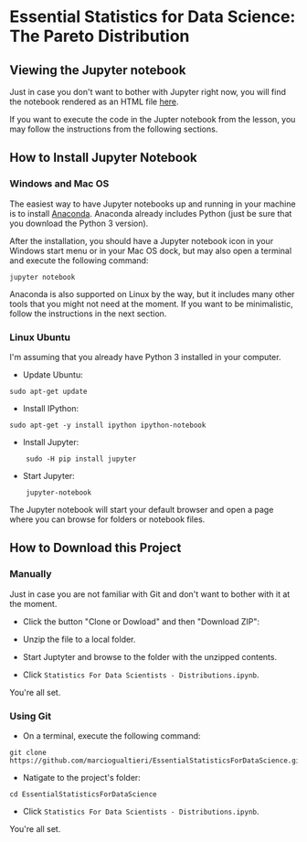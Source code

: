 # Essential Statistics for Data Science: The Pareto Distribution

## Viewing the Jupyter notebook

Just in case you don't want to bother with Jupyter right now, you will find the notebook rendered as an HTML file [here](https://marciogualtieri.github.io/EssentialStatistics/ParetoDistribution/html/Essential%20Statistics%20For%20Data%20Science%20-%20The%20Pareto%20Distribution.html).

If you want to execute the code in the Jupter notebook from the lesson, you may follow the instructions from the following sections.

## How to Install Jupyter Notebook

### Windows and Mac OS

The easiest way to have Jupyter notebooks up and running in your machine is to install [Anaconda](https://www.anaconda.com/download). Anaconda already includes Python (just be sure that you download the Python 3 version).

After the installation, you should have a Jupyter notebook icon in your Windows start menu or in your Mac OS dock, but may also open a terminal and execute the following command:

    jupyter notebook

Anaconda is also supported on Linux by the way, but it includes many other tools that you might not need at the moment. If you want to be minimalistic, follow the instructions in the next section.

### Linux Ubuntu

I'm assuming that you already have Python 3 installed in your computer.

- Update Ubuntu:

```
sudo apt-get update
```

- Install IPython:

```
sudo apt-get -y install ipython ipython-notebook
```

- Install Jupyter:

```
    sudo -H pip install jupyter
```

- Start Jupyter:

```
    jupyter-notebook
```

The Jupyter notebook will start your default browser and open a page where you can browse for folders or notebook files.

## How to Download this Project

### Manually

Just in case you are not familiar with Git and don't want to bother with it at the moment.

- Click the button "Clone or Dowload" and then "Download ZIP":

- Unzip the file to a local folder.

- Start Juptyter and browse to the folder with the unzipped contents.

- Click `Statistics For Data Scientists - Distributions.ipynb`.

You're all set.

### Using Git

- On a terminal, execute the following command:

```
git clone https://github.com/marciogualtieri/EssentialStatisticsForDataScience.git
```

- Natigate to the project's folder:

```
cd EssentialStatisticsForDataScience
```

- Click `Statistics For Data Scientists - Distributions.ipynb`.

You're all set.
